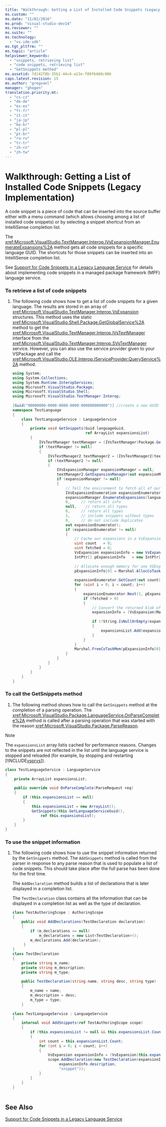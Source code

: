 ```yaml
---
title: "Walkthrough: Getting a List of Installed Code Snippets (Legacy Implementation) | Microsoft Docs"
ms.custom: ""
ms.date: "11/02/2016"
ms.prod: "visual-studio-dev14"
ms.reviewer: ""
ms.suite: ""
ms.technology: 
  - "vs-ide-sdk"
ms.tgt_pltfrm: ""
ms.topic: "article"
helpviewer_keywords: 
  - "snippets, retrieving list"
  - "code snippets, retrieving list"
  - "GetSnippets method"
ms.assetid: 7d142f8b-35b1-44c4-a13e-f89f6460c906
caps.latest.revision: 15
ms.author: "gregvanl"
manager: "ghogen"
translation.priority.mt: 
  - "cs-cz"
  - "de-de"
  - "es-es"
  - "fr-fr"
  - "it-it"
  - "ja-jp"
  - "ko-kr"
  - "pl-pl"
  - "pt-br"
  - "ru-ru"
  - "tr-tr"
  - "zh-cn"
  - "zh-tw"
---
```

# Walkthrough: Getting a List of Installed Code Snippets (Legacy Implementation)
A code snippet is a piece of code that can be inserted into the source buffer either with a menu command (which allows choosing among a list of installed code snippets) or by selecting a snippet shortcut from an IntelliSense completion list.  
  
 The <xref:Microsoft.VisualStudio.TextManager.Interop.IVsExpansionManager.EnumerateExpansions%2A> method gets all code snippets for a specific language GUID. The shortcuts for those snippets can be inserted into an IntelliSense completion list.  
  
 See [Support for Code Snippets in a Legacy Language Service](../../extensibility/internals/support-for-code-snippets-in-a-legacy-language-service.md) for details about implementing code snippets in a managed package framework (MPF) language service.  
  
### To retrieve a list of code snippets  
  
1.  The following code shows how to get a list of code snippets for a given language. The results are stored in an array of <xref:Microsoft.VisualStudio.TextManager.Interop.VsExpansion> structures. This method uses the static <xref:Microsoft.VisualStudio.Shell.Package.GetGlobalService%2A> method to get the <xref:Microsoft.VisualStudio.TextManager.Interop.IVsTextManager> interface from the <xref:Microsoft.VisualStudio.TextManager.Interop.SVsTextManager> service. However, you can also use the service provider given to your VSPackage and call the <xref:Microsoft.VisualStudio.OLE.Interop.IServiceProvider.QueryService%2A> method.  
  
    ```c#  
    using System;  
    using System.Collections;  
    using System.Runtime.InteropServices;  
    using Microsoft.VisualStudio.Package;  
    using Microsoft.VisualStudio.Shell;  
    using Microsoft.VisualStudio.TextManager.Interop;  
  
    [Guid("00000000-0000-0000-0000-000000000000")] //create a new GUID for the language service  
    namespace TestLanguage  
    {  
        class TestLanguageService : LanguageService  
        {  
            private void GetSnippets(Guid languageGuid,  
                                     ref ArrayList expansionsList)  
            {  
                IVsTextManager textManager = (IVsTextManager)Package.GetGlobalService(typeof(SVsTextManager));  
                if (textManager != null)  
                {  
                    IVsTextManager2 textManager2 = (IVsTextManager2)textManager;  
                    if (textManager2 != null)  
                    {  
                        IVsExpansionManager expansionManager = null;  
                        textManager2.GetExpansionManager(out expansionManager);  
                        if (expansionManager != null)  
                        {  
                            // Tell the environment to fetch all of our snippets.  
                            IVsExpansionEnumeration expansionEnumerator = null;  
                            expansionManager.EnumerateExpansions(languageGuid,  
                            0,     // return all info  
                            null,    // return all types  
                            0,     // return all types  
                            1,     // include snippets without types  
                            0,     // do not include duplicates  
                            out expansionEnumerator);  
                            if (expansionEnumerator != null)  
                            {  
                                // Cache our expansions in a VsExpansion array   
                                uint count   = 0;  
                                uint fetched = 0;  
                                VsExpansion expansionInfo = new VsExpansion();  
                                IntPtr[] pExpansionInfo   = new IntPtr[1];  
  
                                // Allocate enough memory for one VSExpansion structure. This memory is filled in by the Next method.  
                                pExpansionInfo[0] = Marshal.AllocCoTaskMem(Marshal.SizeOf(expansionInfo));  
  
                                expansionEnumerator.GetCount(out count);  
                                for (uint i = 0; i < count; i++)  
                                {  
                                    expansionEnumerator.Next(1, pExpansionInfo, out fetched);  
                                    if (fetched > 0)  
                                    {  
                                        // Convert the returned blob of data into a structure that can be read in managed code.  
                                        expansionInfo = (VsExpansion)Marshal.PtrToStructure(pExpansionInfo[0], typeof(VsExpansion));  
  
                                        if (!String.IsNullOrEmpty(expansionInfo.shortcut))  
                                        {  
                                            expansionsList.Add(expansionInfo);  
                                        }  
                                    }  
                                }  
                                Marshal.FreeCoTaskMem(pExpansionInfo[0]);  
                            }  
                        }  
                    }  
                }  
            }  
        }  
    }  
    ```  
  
### To call the GetSnippets method  
  
1.  The following method shows how to call the `GetSnippets` method at the completion of a parsing operation. The <xref:Microsoft.VisualStudio.Package.LanguageService.OnParseComplete%2A> method is called after a parsing operation that was started with the reason <xref:Microsoft.VisualStudio.Package.ParseReason>.  
  
> [!NOTE]
>  The `expansionsList` array listis cached for performance reasons. Changes to the snippets are not reflected in the list until the language service is stopped and reloaded (for example, by stopping and restarting [!INCLUDE[vsprvs](../../code-quality/includes/vsprvs_md.md)]).  
  
```c#  
class TestLanguageService : LanguageService  
{  
    private ArrayList expansionsList;  
  
    public override void OnParseComplete(ParseRequest req)  
    {  
        if (this.expansionsList == null)  
        {  
            this.expansionsList = new ArrayList();  
            GetSnippets(this.GetLanguageServiceGuid(),  
                ref this.expansionsList);  
        }  
    }  
}  
```  
  
### To use the snippet information  
  
1.  The following code shows how to use the snippet information returned by the `GetSnippets` method. The `AddSnippets` method is called from the parser in response to any parse reason that is used to populate a list of code snippets. This should take place after the full parse has been done for the first time.  
  
     The `AddDeclaration` method builds a list of declarations that is later displayed in a completion list.  
  
     The `TestDeclaration` class contains all the information that can be displayed in a completion list as well as the type of declaration.  
  
    ```c#  
    class TestAuthoringScope : AuthoringScope  
    {  
        public void AddDeclarations(TestDeclaration declaration)  
        {  
            if (m_declarations == null)  
                m_declarations = new List<TestDeclaration>();  
            m_declarations.Add(declaration);  
         }  
    }  
    class TestDeclaration   
    {  
        private string m_name;  
        private string m_description;  
        private string m_type;  
  
        public TestDeclaration(string name, string desc, string type)  
        {  
            m_name = name;  
            m_description = desc;  
            m_type = type;  
        }  
  
    class TestLanguageService : LanguageService  
    {  
        internal void AddSnippets(ref TestAuthoringScope scope)  
        {  
            if (this.expansionsList != null && this.expansionsList.Count > 0)  
            {  
                int count = this.expansionsList.Count;  
                for (int i = 0; i < count; i++)  
                {  
                    VsExpansion expansionInfo = (VsExpansion)this.expansionsList[i];  
                    scope.AddDeclaration(new TestDeclaration(expansionInfo.title,  
                         expansionInfo.description,  
                         "snippet"));  
                }  
            }  
        }  
    }  
  
    ```  
  
## See Also  
 [Support for Code Snippets in a Legacy Language Service](../../extensibility/internals/support-for-code-snippets-in-a-legacy-language-service.md)